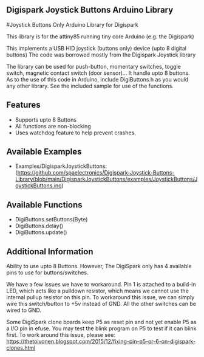 ## Digispark Joystick Buttons Arduino Library
#Joystick Buttons Only Arduino Library for Digispark


This library is for the attiny85 running tiny core Arduino (e.g. the Digispark)

This implements a USB HID joystick (buttons only) device (upto 8 digital buttons)
The code was borrowed mostly from the Digispark Joystick library

The library can be used for push-button, momentary switches, toggle switch, magnetic contact switch (door sensor)... It handle upto 8 buttons.
As to the use of this code in Arduino, include DigiButtons.h as you would any other library. See the included sample for use of the functions.


Features
----------------------------
* Supports upto 8 Buttons
* All functions are non-blocking
* Uses watchdog feature to help prevent crashes.

Available Examples
----------------------------
* Examples/DigisparkJoystickButtons: (https://github.com/spaelectronics/Digispark-Joystick-Buttons-Library/blob/main/DigisparkJoystickButtons/examples/JoystickButtons/JoystickButtons.ino)

Available Functions
----------------------------
* DigiButtons.setButtons(Byte)
* DigiButtons.delay()
* DigiButtons.update()

Additional Information
----------------------------
Ability to use upto 8 Buttons.
However, The DigiSpark only has 4 available pins to use for buttons/switches.

We have a few issues we have to workaround. 
Pin 1 is attached to a build-in LED, which acts like a pulldown resistor, which means we cannot use the internal pullup resistor on this pin.
To workaround this issue, we can simply wire this switch/button to +5v instead of GND. 
All the other switches can be wired to GND.

Some DigiSpark clone boards keep P5 as reset pin and not yet enable P5 as a I/O pin in efuse. You may test the blink program on P5 to test if it can blink first.
To work around this issue, please see: https://thetoivonen.blogspot.com/2015/12/fixing-pin-p5-or-6-on-digispark-clones.html